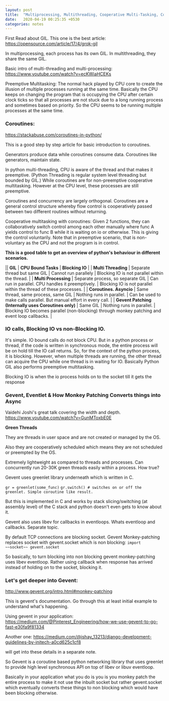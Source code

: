 ```yaml
---
layout: post
title:  "Multiprocessing, Multithreading, Cooperative Multi-Tasking, Coroutines & Gevent"
date:   2020-04-19 00:25:35 +0530
categories: notes
---
```

First Read about GIL. This one is the best article: <https://opensource.com/article/17/4/grok-gil>

In multiprocessing, each process has its own GIL. In multithreading, they share the same GIL.

Basic intro of multi-threading and multi-processing: <https://www.youtube.com/watch?v=ecKWiaHCEKs>

Preemptive Multitasking: The normal hack played by CPU core to create the illusion of multiple processes running at the same time. Basically the CPU keeps on changing the program that is occupying the CPU after certain clock ticks so that all processes are not stuck due to a long running process and sometimes based on priority. So the CPU seems to be running multiple processes at the same time.

### Coroutines:

<https://stackabuse.com/coroutines-in-python/>

This is a good step by step article for basic introduction to coroutines.

Generators produce data while coroutines consume data. Coroutines like generators, maintain state.

In python multi-threading, CPU is aware of the thread and that makes it preemptive. (Python Threading is regular system level threading but bounded by GIL.) While coroutines are for non-preemptive cooperative multitasking. However at the CPU level, these processes are still preemptive.

Coroutines and concurrency are largely orthogonal. Coroutines are a general control structure whereby flow control is cooperatively passed between two different routines without returning.

Cooperative multitasking with coroutines: Given 2 functions, they can collaboratively switch control among each other manually where func A yields control to func B while it is waiting on io or otherwise. This is giving the control voluntarily. Note that in preemptive scenario, that is non-voluntary as the CPU and not the program is in control.

**This is a good table to get an overview of python's behaviour in different scenarios.**

|| **GIL** | **CPU Bound Tasks** | **Blocking IO** |
| **Multi Threading** | Separate thread but same GIL | Cannot run parallely | Blocking IO is not parallel within the thread. |
| **Multi Processing** | Separate process, so separate GIL | Can run in parallel. CPU handles it preemptively. | Blocking IO is not parallel within the thread of these processes. |
| **Coroutines. Asyncio** | Same thread, same process, same GIL | Nothing runs in parallel. | Can be used to make calls parallel. But manual effort in every call. |
| **Gevent Patching (Internally uses Coroutines only)** | Same GIL | Nothing runs in parallel. | Blocking IO becomes parallel (non-blocking) through monkey patching and event loop callbacks. |

### IO calls, Blocking IO vs non-Blocking IO.

It's simple. IO bound calls do not block CPU. But in a python process or thread, if the code is written in synchronous mode, the entire process will be on hold till the IO call returns. So, for the context of the python process, it is blocking. However, when multiple threads are running, the other thread can acquire the CPU while one thread is in waiting for IO. Basically Python GIL also performs preemptive multitasking.

Blocking IO is when the io process holds on to the socket till it gets the response

### Gevent, Eventlet & How Monkey Patching Converts things into Async

Vaidehi Joshi's great talk covering the width and depth. <https://www.youtube.com/watch?v=GunMToxbE0E>

**Green Threads**

They are threads in user space and are not created or managed by the OS.

Also they are cooperatively scheduled which means they are not scheduled or preempted by the OS.

Extremely lightweight as compared to threads and processes. Can concurrently run 20-30K green threads easily within a process. How true?

Gevent uses greenlet library underneath which is written in C.

```gr = greenlet(some_func)```
```gr.switch() # switches on or off the greenlet. Simple coroutine like result.```

But this is implemented in C and works by stack slicing/switching (at assembly level) of the C stack and python doesn't even gets to know about it.

Gevent also uses libev for callbacks in eventloops. Whats eventloop and callbacks. Separate topic.

By default TCP connections are blocking socket. Gevent Monkey-patching replaces socket with gevent.socket which is non blocking: `import ~~socket~~ gevent.socket`

So basically, to turn blocking into non blocking gevent monkey-patching uses libev eventloop. Rather using callback when response has arrived instead of holding on to the socket, blocking it.

### Let's get deeper into Gevent:

<http://www.gevent.org/intro.html#monkey-patching>

This is gevent's documentation. Go through this at least initial example to understand what's happening.

Using gevent in your application: <https://medium.com/@Pinterest_Engineering/how-we-use-gevent-to-go-fast-e30fa9f81334>

Another one: <https://medium.com/@ishay_13213/django-development-guidelines-by-initech-a0cd625c1cf8>

will get into these details in a separate note.

So Gevent is a coroutine based python networking library that uses greenlet to provide high level synchronous API on top of libev or libuv eventloop.

Basically in your application what you do is you is you monkey patch the entire process to make it not use the inbuilt socket but rather gevent.socket which eventually converts these things to non blocking which would have been blocking otherwise.